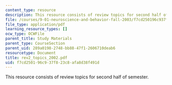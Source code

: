 ```yaml
---
content_type: resource
description: This resource consists of review topics for second half of semester.
file: /courses/9-01-neuroscience-and-behavior-fall-2003/f7cd250196c937f823c8afa8d38f491d_rev2_topics_2002.pdf
file_type: application/pdf
learning_resource_types: []
ocw_type: OCWFile
parent_title: Study Materials
parent_type: CourseSection
parent_uid: 289a0198-2748-bb88-47f1-2606710deab6
resourcetype: Document
title: rev2_topics_2002.pdf
uid: f7cd2501-96c9-37f8-23c8-afa8d38f491d
---
```

This resource consists of review topics for second half of semester.

